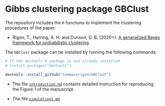 # Gibbs clustering package **GBClust** 

The repository includes the `R` functions to implement the clustering procedures of the paper:

* Rigon, T., Herring, A. H. and Dunson, D. B. (2020+). [A generalized Bayes framework for probabilistic clustering](https://arxiv.org/abs/2006.05451).

The `GBClust` package can be installed by running the following commands:

```R
# If the devtools R package is not already installed
# install.packages("devtools")

devtools::install_github("tommasorigon/GBClust")
```

* The file [`introduction.md`]() contains detailed instruction for reproducing the Figure 1 of the manuscript.

* The file [`simulation1.md`]()